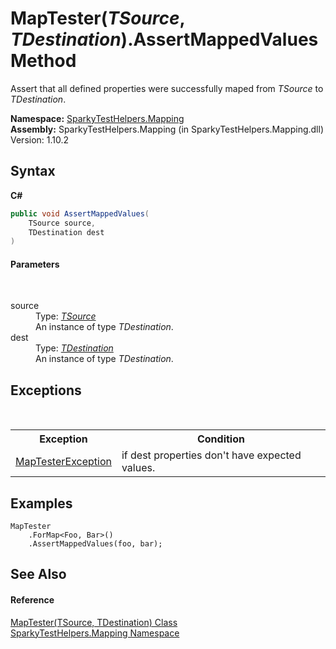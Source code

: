 # MapTester(*TSource*, *TDestination*).AssertMappedValues Method 
 

Assert that all defined properties were successfully maped from *TSource* to *TDestination*.

**Namespace:**&nbsp;<a href="N_SparkyTestHelpers_Mapping.md">SparkyTestHelpers.Mapping</a><br />**Assembly:**&nbsp;SparkyTestHelpers.Mapping (in SparkyTestHelpers.Mapping.dll) Version: 1.10.2

## Syntax

**C#**<br />
``` C#
public void AssertMappedValues(
	TSource source,
	TDestination dest
)
```


#### Parameters
&nbsp;<dl><dt>source</dt><dd>Type: <a href="T_SparkyTestHelpers_Mapping_MapTester_2.md">*TSource*</a><br />An instance of type *TDestination*.</dd><dt>dest</dt><dd>Type: <a href="T_SparkyTestHelpers_Mapping_MapTester_2.md">*TDestination*</a><br />An instance of type *TDestination*.</dd></dl>

## Exceptions
&nbsp;<table><tr><th>Exception</th><th>Condition</th></tr><tr><td><a href="T_SparkyTestHelpers_Mapping_MapTesterException.md">MapTesterException</a></td><td>if dest properties don't have expected values.</td></tr></table>

## Examples

```
MapTester
    .ForMap<Foo, Bar>()
    .AssertMappedValues(foo, bar);
```


## See Also


#### Reference
<a href="T_SparkyTestHelpers_Mapping_MapTester_2.md">MapTester(TSource, TDestination) Class</a><br /><a href="N_SparkyTestHelpers_Mapping.md">SparkyTestHelpers.Mapping Namespace</a><br />